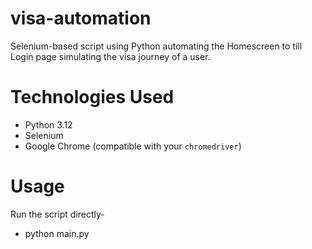 # visa-automation

Selenium-based script using Python automating the Homescreen to till Login page simulating the visa journey of a user.

# Technologies Used

- Python 3.12
- Selenium
- Google Chrome (compatible with your `chromedriver`)  

# Usage
Run the script directly-

- python main.py


